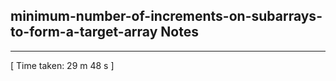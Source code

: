 <h2>minimum-number-of-increments-on-subarrays-to-form-a-target-array Notes</h2><hr>[ Time taken: 29 m 48 s ]